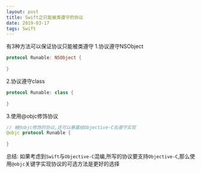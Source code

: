 ```yaml
---
layout: post
title: Swift之只能被类遵守的协议
date: 2019-03-17
tags: Swift
---
```


有3种方法可以保证协议只能被类遵守
1.协议遵守NSObject
```swift
protocol Runable: NSObject {
    
}
```
2.协议遵守class
```swift
protocol Runable: class {
    
}
```
3.使用@objc修饰协议
```swift
// 被@objc修饰的协议,还可以暴露给Objective-C去遵守实现
@objc protocol Runable {
    
}
```
总结: 如果考虑到`Swift`与`Objective-C`混编,所写的协议要支持`Objective-C`,那么使用`@objc`关键字实现协议的可选方法是更好的选择
